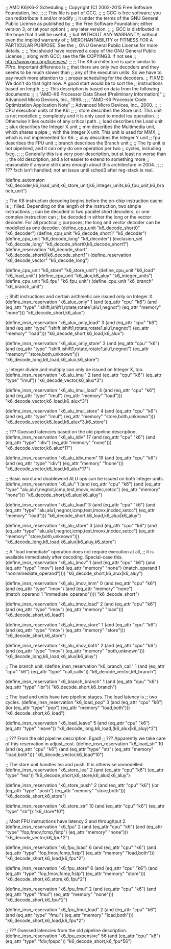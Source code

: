 ;; AMD K6/K6-2 Scheduling
;; Copyright (C) 2002-2015 Free Software Foundation, Inc.
;;
;; This file is part of GCC.
;;
;; GCC is free software; you can redistribute it and/or modify
;; it under the terms of the GNU General Public License as published by
;; the Free Software Foundation; either version 3, or (at your option)
;; any later version.
;;
;; GCC is distributed in the hope that it will be useful,
;; but WITHOUT ANY WARRANTY; without even the implied warranty of
;; MERCHANTABILITY or FITNESS FOR A PARTICULAR PURPOSE.  See the
;; GNU General Public License for more details.
;;
;; You should have received a copy of the GNU General Public License
;; along with GCC; see the file COPYING3.  If not see
;; <http://www.gnu.org/licenses/>.
;;
;; The K6 architecture is quite similar to PPro.  Important difference is
;; that there are only two decoders and they seems to be much slower than
;; any of the execution units.  So we have to pay much more attention to
;; proper scheduling for the decoders.
;; FIXME: We don't do that right now.  A good start would be to sort the
;;        instructions based on length.
;;
;; This description is based on data from the following documents:
;;
;;    "AMD-K6 Processor Data Sheet (Preliminary information)"
;;    Advanced Micro Devices, Inc., 1998.
;;
;;    "AMD-K6 Processor Code Optimization Application Note"
;;    Advanced Micro Devices, Inc., 2000.
;;
;; CPU execution units of the K6:
;;
;; store	describes the Store unit.  This unit is not modelled
;;		completely and it is only used to model lea operation.
;;		Otherwise it lies outside of any critical path.
;; load		describes the Load unit
;; alux		describes the Integer X unit
;; mm		describes the Multimedia unit, which shares a pipe
;;		with the Integer X unit.  This unit is used for MMX,
;;		which is not implemented for K6.
;; aluy		describes the Integer Y unit
;; fpu		describes the FPU unit
;; branch	describes the Branch unit
;;
;; The fp unit is not pipelined, and it can only do one operation per two
;; cycles, including fxcg.
;;
;; Generally this is a very poor description, but at least no worse than
;; the old description, and a lot easier to extend to something more
;; reasonable if anyone still cares enough about this architecture in 2004.
;;
;; ??? fxch isn't handled; not an issue until sched3 after reg-stack is real.

(define_automaton "k6_decoder,k6_load_unit,k6_store_unit,k6_integer_units,k6_fpu_unit,k6_branch_unit")

;; The K6 instruction decoding begins before the on-chip instruction cache is
;; filled.  Depending on the length of the instruction, two simple instructions
;; can be decoded in two parallel short decoders, or one complex instruction can
;; be decoded in either the long or the vector decoder.  For all practical
;; purposes, the long and vector decoder can be modelled as one decoder.
(define_cpu_unit "k6_decode_short0" "k6_decoder")
(define_cpu_unit "k6_decode_short1" "k6_decoder")
(define_cpu_unit "k6_decode_long" "k6_decoder")
(exclusion_set "k6_decode_long" "k6_decode_short0,k6_decode_short1")
(define_reservation "k6_decode_short" "k6_decode_short0|k6_decode_short1")
(define_reservation "k6_decode_vector" "k6_decode_long")

(define_cpu_unit "k6_store" "k6_store_unit")
(define_cpu_unit "k6_load" "k6_load_unit")
(define_cpu_unit "k6_alux,k6_aluy" "k6_integer_units")
(define_cpu_unit "k6_fpu" "k6_fpu_unit")
(define_cpu_unit "k6_branch" "k6_branch_unit")

;; Shift instructions and certain arithmetic are issued only on Integer X.
(define_insn_reservation "k6_alux_only" 1
			 (and (eq_attr "cpu" "k6")
			      (and (eq_attr "type" "ishift,ishift1,rotate,rotate1,alu1,negnot")
				   (eq_attr "memory" "none")))
			 "k6_decode_short,k6_alux")

(define_insn_reservation "k6_alux_only_load" 3
			 (and (eq_attr "cpu" "k6")
			       (and (eq_attr "type" "ishift,ishift1,rotate,rotate1,alu1,negnot")
				    (eq_attr "memory" "load")))
			 "k6_decode_short,k6_load,k6_alux")

(define_insn_reservation "k6_alux_only_store" 3
			 (and (eq_attr "cpu" "k6")
			       (and (eq_attr "type" "ishift,ishift1,rotate,rotate1,alu1,negnot")
				    (eq_attr "memory" "store,both,unknown")))
			 "k6_decode_long,k6_load,k6_alux,k6_store")

;; Integer divide and multiply can only be issued on Integer X, too.
(define_insn_reservation "k6_alu_imul" 2
			 (and (eq_attr "cpu" "k6")
			      (eq_attr "type" "imul"))
			 "k6_decode_vector,k6_alux*3")

(define_insn_reservation "k6_alu_imul_load" 4
			 (and (eq_attr "cpu" "k6")
			      (and (eq_attr "type" "imul")
				   (eq_attr "memory" "load")))
			 "k6_decode_vector,k6_load,k6_alux*3")

(define_insn_reservation "k6_alu_imul_store" 4
			 (and (eq_attr "cpu" "k6")
			      (and (eq_attr "type" "imul")
				   (eq_attr "memory" "store,both,unknown")))
			 "k6_decode_vector,k6_load,k6_alux*3,k6_store")

;; ??? Guessed latencies based on the old pipeline description.
(define_insn_reservation "k6_alu_idiv" 17
			 (and (eq_attr "cpu" "k6")
			      (and (eq_attr "type" "idiv")
				   (eq_attr "memory" "none")))
			 "k6_decode_vector,k6_alux*17")

(define_insn_reservation "k6_alu_idiv_mem" 19
			 (and (eq_attr "cpu" "k6")
			      (and (eq_attr "type" "idiv")
				   (eq_attr "memory" "!none")))
			 "k6_decode_vector,k6_load,k6_alux*17")

;; Basic word and doubleword ALU ops can be issued on both Integer units.
(define_insn_reservation "k6_alu" 1
			 (and (eq_attr "cpu" "k6")
			      (and (eq_attr "type" "alu,alu1,negnot,icmp,test,imovx,incdec,setcc")
				   (eq_attr "memory" "none")))
			 "k6_decode_short,k6_alux|k6_aluy")

(define_insn_reservation "k6_alu_load" 3
			 (and (eq_attr "cpu" "k6")
			      (and (eq_attr "type" "alu,alu1,negnot,icmp,test,imovx,incdec,setcc")
				   (eq_attr "memory" "load")))
			 "k6_decode_short,k6_load,k6_alux|k6_aluy")

(define_insn_reservation "k6_alu_store" 3
			 (and (eq_attr "cpu" "k6")
			      (and (eq_attr "type" "alu,alu1,negnot,icmp,test,imovx,incdec,setcc")
				   (eq_attr "memory" "store,both,unknown")))
			 "k6_decode_long,k6_load,k6_alux|k6_aluy,k6_store")

;; A "load immediate" operation does not require execution at all,
;; it is available immediately after decoding.  Special-case this.
(define_insn_reservation "k6_alu_imov" 1
			 (and (eq_attr "cpu" "k6")
			      (and (eq_attr "type" "imov")
				   (and (eq_attr "memory" "none")
					(match_operand 1 "nonimmediate_operand"))))
			 "k6_decode_short,k6_alux|k6_aluy")

(define_insn_reservation "k6_alu_imov_imm" 0
			 (and (eq_attr "cpu" "k6")
			      (and (eq_attr "type" "imov")
				   (and (eq_attr "memory" "none")
					(match_operand 1 "immediate_operand"))))
			 "k6_decode_short")

(define_insn_reservation "k6_alu_imov_load" 2
			 (and (eq_attr "cpu" "k6")
			      (and (eq_attr "type" "imov")
				   (eq_attr "memory" "load")))
			 "k6_decode_short,k6_load")

(define_insn_reservation "k6_alu_imov_store" 1
			 (and (eq_attr "cpu" "k6")
			      (and (eq_attr "type" "imov")
				   (eq_attr "memory" "store")))
			 "k6_decode_short,k6_store")

(define_insn_reservation "k6_alu_imov_both" 2
			 (and (eq_attr "cpu" "k6")
			      (and (eq_attr "type" "imov")
				   (eq_attr "memory" "both,unknown")))
			 "k6_decode_long,k6_load,k6_alux|k6_aluy")

;; The branch unit.
(define_insn_reservation "k6_branch_call" 1
			 (and (eq_attr "cpu" "k6")
			      (eq_attr "type" "call,callv"))
			 "k6_decode_vector,k6_branch")

(define_insn_reservation "k6_branch_branch" 1
			 (and (eq_attr "cpu" "k6")
			      (eq_attr "type" "ibr"))
			 "k6_decode_short,k6_branch")

;; The load and units have two pipeline stages.  The load latency is
;; two cycles.
(define_insn_reservation "k6_load_pop" 3
			 (and (eq_attr "cpu" "k6")
			      (ior (eq_attr "type" "pop")
				   (eq_attr "memory" "load,both")))
			 "k6_decode_short,k6_load")

(define_insn_reservation "k6_load_leave" 5
			 (and (eq_attr "cpu" "k6")
			      (eq_attr "type" "leave"))
			 "k6_decode_long,k6_load,(k6_alux|k6_aluy)*2")

;; ??? From the old pipeline description.  Egad!
;; ??? Apparently we take care of this reservation in adjust_cost.
(define_insn_reservation "k6_load_str" 10
			 (and (eq_attr "cpu" "k6")
			      (and (eq_attr "type" "str")
				   (eq_attr "memory" "load,both")))
			 "k6_decode_vector,k6_load*10")

;; The store unit handles lea and push.  It is otherwise unmodelled.
(define_insn_reservation "k6_store_lea" 2
			 (and (eq_attr "cpu" "k6")
			      (eq_attr "type" "lea"))
			 "k6_decode_short,k6_store,k6_alux|k6_aluy")

(define_insn_reservation "k6_store_push" 2
			 (and (eq_attr "cpu" "k6")
			      (ior (eq_attr "type" "push")
				   (eq_attr "memory" "store,both")))
			 "k6_decode_short,k6_store")

(define_insn_reservation "k6_store_str" 10
			 (and (eq_attr "cpu" "k6")
			      (eq_attr "type" "str"))
			 "k6_store*10")

;; Most FPU instructions have latency 2 and throughput 2.
(define_insn_reservation "k6_fpu" 2
			 (and (eq_attr "cpu" "k6")
			      (and (eq_attr "type" "fop,fmov,fcmp,fistp")
				   (eq_attr "memory" "none")))
			 "k6_decode_vector,k6_fpu*2")

(define_insn_reservation "k6_fpu_load" 6
			 (and (eq_attr "cpu" "k6")
			      (and (eq_attr "type" "fop,fmov,fcmp,fistp")
				   (eq_attr "memory" "load,both")))
			 "k6_decode_short,k6_load,k6_fpu*2")

(define_insn_reservation "k6_fpu_store" 6
			 (and (eq_attr "cpu" "k6")
			      (and (eq_attr "type" "fop,fmov,fcmp,fistp")
				   (eq_attr "memory" "store")))
			 "k6_decode_short,k6_store,k6_fpu*2")

(define_insn_reservation "k6_fpu_fmul" 2
			 (and (eq_attr "cpu" "k6")
			      (and (eq_attr "type" "fmul")
				   (eq_attr "memory" "none")))
			 "k6_decode_short,k6_fpu*2")

(define_insn_reservation "k6_fpu_fmul_load" 2
			 (and (eq_attr "cpu" "k6")
			      (and (eq_attr "type" "fmul")
				   (eq_attr "memory" "load,both")))
			 "k6_decode_short,k6_load,k6_fpu*2")

;; ??? Guessed latencies from the old pipeline description.
(define_insn_reservation "k6_fpu_expensive" 56
			 (and (eq_attr "cpu" "k6")
			      (eq_attr "type" "fdiv,fpspc"))
			 "k6_decode_short,k6_fpu*56")

